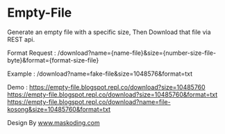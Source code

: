 # Empty-File
Generate an empty file with a specific size, Then Download that file via REST api.

Format Request : /download?name={name-file}&size={number-size-file-byte}&format={format-size-file}

Example : /download?name=fake-file&size=1048576&format=txt

Demo :
https://empty-file.blogspot.repl.co/download?size=10485760
https://empty-file.blogspot.repl.co/download?size=10485760&format=txt
https://empty-file.blogspot.repl.co/download?name=file-kosong&size=10485760&format=txt

Design By www.maskoding.com
